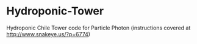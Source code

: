 # Hydroponic-Tower
Hydroponic Chile Tower code for Particle Photon
(instructions covered at http://www.snakeye.us/?p=6774)
